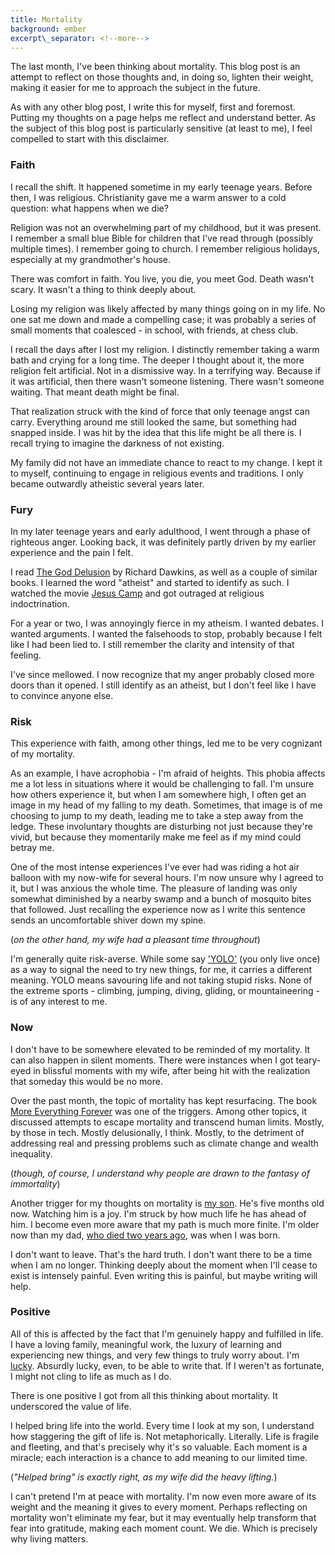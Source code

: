 ```yaml
---
title: Mortality
background: ember
excerpt\_separator: <!--more-->
---
```


The last month, I've been thinking about mortality. This blog post is an attempt to reflect on those thoughts and, in doing so, lighten their weight, making it easier for me to approach the subject in the future.

As with any other blog post, I write this for myself, first and foremost. Putting my thoughts on a page helps me reflect and understand better. As the subject of this blog post is particularly sensitive (at least to me), I feel compelled to start with this disclaimer.

<!--more-->

### Faith

I recall the shift. It happened sometime in my early teenage years. Before then, I was religious. Christianity gave me a warm answer to a cold question: what happens when we die?

Religion was not an overwhelming part of my childhood, but it was present. I remember a small blue Bible for children that I've read through (possibly multiple times). I remember going to church. I remember religious holidays, especially at my grandmother's house.

There was comfort in faith. You live, you die, you meet God. Death wasn't scary. It wasn't a thing to think deeply about.

Losing my religion was likely affected by many things going on in my life. No one sat me down and made a compelling case; it was probably a series of small moments that coalesced - in school, with friends, at chess club.

I recall the days after I lost my religion. I distinctly remember taking a warm bath and crying for a long time. The deeper I thought about it, the more religion felt artificial. Not in a dismissive way. In a terrifying way. Because if it was artificial, then there wasn't someone listening. There wasn't someone waiting. That meant death might be final.

That realization struck with the kind of force that only teenage angst can carry. Everything around me still looked the same, but something had snapped inside. I was hit by the idea that this life might be all there is. I recall trying to imagine the darkness of not existing.

My family did not have an immediate chance to react to my change. I kept it to myself, continuing to engage in religious events and traditions. I only became outwardly atheistic several years later.

### Fury

In my later teenage years and early adulthood, I went through a phase of righteous anger. Looking back, it was definitely partly driven by my earlier experience and the pain I felt.

I read [The God Delusion](https://www.goodreads.com/book/show/14743.The_God_Delusion) by Richard Dawkins, as well as a couple of similar books. I learned the word "atheist" and started to identify as such. I watched the movie [Jesus Camp](https://letterboxd.com/film/jesus-camp/) and got outraged at religious indoctrination.

For a year or two, I was annoyingly fierce in my atheism. I wanted debates. I wanted arguments. I wanted the falsehoods to stop, probably because I felt like I had been lied to. I still remember the clarity and intensity of that feeling.

I've since mellowed. I now recognize that my anger probably closed more doors than it opened. I still identify as an atheist, but I don't feel like I have to convince anyone else.

### Risk

This experience with faith, among other things, led me to be very cognizant of my mortality.

As an example, I have acrophobia - I'm afraid of heights. This phobia affects me a lot less in situations where it would be challenging to fall. I'm unsure how others experience it, but when I am somewhere high, I often get an image in my head of my falling to my death. Sometimes, that image is of me choosing to jump to my death, leading me to take a step away from the ledge. These involuntary thoughts are disturbing not just because they're vivid, but because they momentarily make me feel as if my mind could betray me.

One of the most intense experiences I've ever had was riding a hot air balloon with my now-wife for several hours. I'm now unsure why I agreed to it, but I was anxious the whole time. The pleasure of landing was only somewhat diminished by a nearby swamp and a bunch of mosquito bites that followed. Just recalling the experience now as I write this sentence sends an uncomfortable shiver down my spine.

(_on the other hand, my wife had a pleasant time throughout_)

I'm generally quite risk-averse. While some say ['YOLO'](https://en.wikipedia.org/wiki/YOLO_(aphorism)) (you only live once) as a way to signal the need to try new things, for me, it carries a different meaning. YOLO means savouring life and not taking stupid risks. None of the extreme sports - climbing, jumping, diving, gliding, or mountaineering - is of any interest to me.

### Now

I don't have to be somewhere elevated to be reminded of my mortality. It can also happen in silent moments. There were instances when I got teary-eyed in blissful moments with my wife, after being hit with the realization that someday this would be no more.

Over the past month, the topic of mortality has kept resurfacing. The book [More Everything Forever](https://www.goodreads.com/review/show/7731866805) was one of the triggers. Among other topics, it discussed attempts to escape mortality and transcend human limits. Mostly, by those in tech. Mostly delusionally, I think. Mostly, to the detriment of addressing real and pressing problems such as climate change and wealth inequality.

(_though, of course, I understand why people are drawn to the fantasy of immortality_)

Another trigger for my thoughts on mortality is [my son](/march-4). He's five months old now. Watching him is a joy. I'm struck by how much life he has ahead of him. I become even more aware that my path is much more finite. I'm older now than my dad, [who died two years ago](/stubborn), was when I was born.

I don't want to leave. That's the hard truth. I don't want there to be a time when I am no longer. Thinking deeply about the moment when I'll cease to exist is intensely painful. Even writing this is painful, but maybe writing will help.

### Positive

All of this is affected by the fact that I'm genuinely happy and fulfilled in life. I have a loving family, meaningful work, the luxury of learning and experiencing new things, and very few things to truly worry about. I'm [lucky](/lucky). Absurdly lucky, even, to be able to write that. If I weren't as fortunate, I might not cling to life as much as I do.

There is one positive I got from all this thinking about mortality. It underscored the value of life.

I helped bring life into the world. Every time I look at my son, I understand how staggering the gift of life is. Not metaphorically. Literally. Life is fragile and fleeting, and that's precisely why it's so valuable. Each moment is a miracle; each interaction is a chance to add meaning to our limited time.

(_"Helped bring" is exactly right, as my wife did the heavy lifting._)

I can't pretend I'm at peace with mortality. I'm now even more aware of its weight and the meaning it gives to every moment. Perhaps reflecting on mortality won't eliminate my fear, but it may eventually help transform that fear into gratitude, making each moment count. We die. Which is precisely why living matters.
